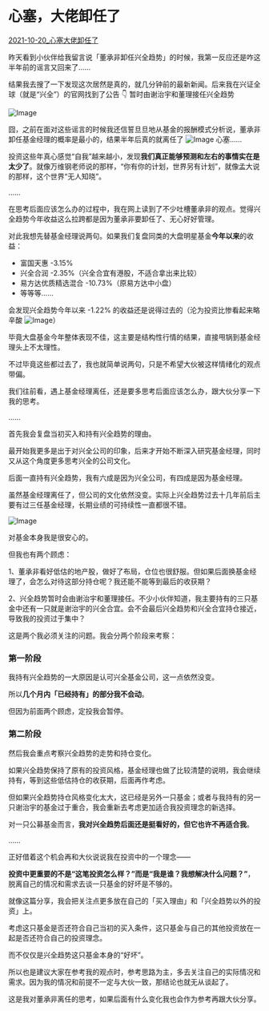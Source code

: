# 心塞，大佬卸任了

[2021-10-20_心塞大佬卸任了](https://mp.weixin.qq.com/s/Y_4-p6xMYGlUWOcwrjbi3g)



昨天看到小伙伴给我留言说「董承非卸任兴全趋势」的时候，我第一反应还是咋这半年前的谣言又回来了……

结果我去搜了一下发现这次居然是真的，就几分钟前的最新新闻。后来我在兴证全球（就是“兴全”）的官网找到了公告 👇 暂时由谢治宇和董理接任兴全趋势

![Image](https://mmbiz.qpic.cn/mmbiz_png/xd1hVMKQsAGNEgqh5zTFZ8wXSsJibe5KvkxOgObrb3qpkiaUs2hnaVeaVXYWw1TBBc2gft17HDE6icfTjgElf3ncg/640?wx_fmt=png&tp=webp&wxfrom=5&wx_lazy=1&wx_co=1)

囧，之前在面对这些谣言的时候我还信誓旦旦地从基金的报酬模式分析说，董承非卸任基金经理的概率是最小的，结果半年后真的就离任了 ![Image](https://mmbiz.qpic.cn/mmbiz_png/xd1hVMKQsAGNEgqh5zTFZ8wXSsJibe5Kvyt4MJHtWlQ76BmFuzzibt8DlRVkRONeMjwicXELkXaHJecPKIbBQzk3g/640?wx_fmt=png&tp=webp&wxfrom=5&wx_lazy=1&wx_co=1) 心塞……

投资这些年真心感觉“自我”越来越小，发现**我们真正能够预测和左右的事情实在是太少了**。就像万维钢老师说的那样，“你有你的计划，世界另有计划”，就像孟大说的那样，这个世界“无人知晓”。

……

在思考后面应该怎么办的过程中，我在网上读到了不少吐槽董承非的观点。觉得兴全趋势今年收益这么拉跨都是因为董承非要卸任了、无心好好管理。

对此我想先替基金经理说两句。如果我们复盘同类的大盘明星基金**今年以来**的收益：

- 富国天惠 -3.15%
- 兴全合润 -2.35%（兴全合宜有港股，不适合拿出来比较）
- 易方达优质精选混合 -10.73%（原易方达中小盘）
- 等等等……

会发现兴全趋势今年以来 -1.22% 的收益还是说得过去的（沦为投资比惨看起来略辛酸 ![Image](https://mmbiz.qpic.cn/mmbiz_png/xd1hVMKQsAGNEgqh5zTFZ8wXSsJibe5Kvd3rLkdM7Ribc1KDeaQvVVFMgCEiaKpVxQfDjgZiaOBxTnEr5DwLHBvInw/640?wx_fmt=png&tp=webp&wxfrom=5&wx_lazy=1&wx_co=1)）

毕竟大盘基金今年整体表现不佳，这主要是结构性行情的结果，直接甩锅到基金经理头上不太理性。

不过毕竟这些都过去了，我也就简单说两句，只是不希望大伙被这样情绪化的观点带偏。

我们往前看，遇上基金经理离任，还是要多思考后面应该怎么办，跟大伙分享一下我的思考。

……

首先我会复盘当初买入和持有兴全趋势的理由。

最开始我更多是出于对兴全公司的印象，后来才开始不断深入研究基金经理，同时又从这个角度更多思考兴全的公司文化。

后面一直持有兴全趋势，我有六成是因为兴全公司，有四成是因为基金经理。

虽然基金经理离任了，但公司的文化依然没变。实际上兴全趋势过去十几年前后主要有过三任基金经理，长期业绩的可持续性一直都很不错。

![Image](https://mmbiz.qpic.cn/mmbiz_png/xd1hVMKQsAGNEgqh5zTFZ8wXSsJibe5KvZXyekoIQFy4kCQCmFNgoFLsFyR1dnobewt8q2YaVZ1P45q8iacM2mJQ/640?wx_fmt=png&tp=webp&wxfrom=5&wx_lazy=1&wx_co=1)

对基金本身我是很安心的。

但我也有两个顾虑：

1、董承非看好低估的地产股，做好了布局，仓位也很舒服。但如果后面换基金经理了，会怎么对待这部分持仓呢？我还能不能等到最后的收获期？

2、兴全趋势暂时会由谢治宇和董理接任。不少小伙伴知道，我主要持有的三只基金中还有一只就是谢治宇的兴全合宜。会不会最后兴全趋势和兴全合宜持仓接近，导致我的投资过于集中？

这是两个我必须关注的问题。我会分两个阶段来考察：

### 第一阶段

我持有兴全趋势的一大原因是认可兴全基金公司，这一点依然没变。

所以**几个月内「已经持有」的部分我不会动**。

但因为前面两个顾虑，定投我会暂停。

### 第二阶段

然后我会重点考察兴全趋势的走势和持仓变化。

如果兴全趋势保持了原有的投资风格，基金经理也做了比较清楚的说明，我会继续持有，等到这些低估持仓的收获期，后面再作考虑。

但如果兴全趋势持仓风格变化太大，这已经是另外一只基金；或者与我持有的另一只谢治宇的基金过于重合，我会重新去考虑更加适合我投资理念的新选择。

对一只公募基金而言，**我对兴全趋势后面还是挺看好的，但它也许不再适合我**。

……

正好借着这个机会再和大伙说说我在投资中的一个理念——

**投资中更重要的不是“这笔投资怎么样？”而是“我是谁？我想解决什么问题？”**，脱离自己的情况和需求去谈一只基金的好坏是不够的。

就像这篇分享，我会把关注点更多放在自己的「买入理由」和「兴全趋势以外的投资」上。

考虑这只基金是否还符合自己当初的买入条件，这只基金与自己的其他投资放在一起是否还符合自己的投资理念。

而不仅仅是兴全趋势这只基金本身的“好坏”。

所以也是建议大家在参考我的观点时，参考思路为主，多去关注自己的实际情况和需求。因为我的情况和前提不一定与大伙一致，那结论也就无从谈起了。

这是我对董承非离任的思考，如果后面有什么变化我也会作为参考再跟大伙分享。